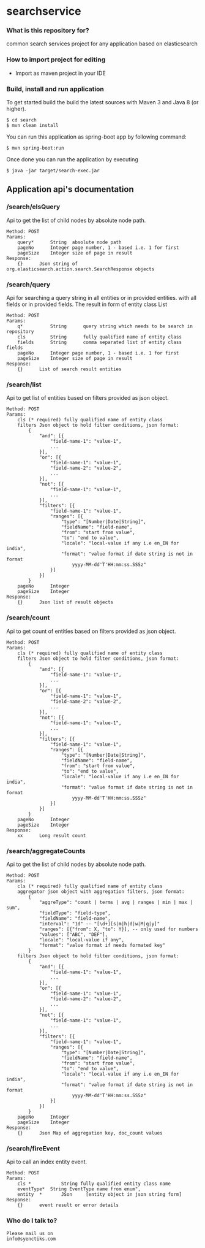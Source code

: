 # searchservice

### What is this repository for? ###
common search services project for any application based on elasticsearch

### How to import project for editing ###

* Import as maven project in your IDE

### Build, install and run application ###

To get started build the build the latest sources with Maven 3 and Java 8 
(or higher). 

	$ cd search
	$ mvn clean install 

You can run this application as spring-boot app by following command:

	$ mvn spring-boot:run

Once done you can run the application by executing 

	$ java -jar target/search-exec.jar

## Application api's documentation ##

### /search/elsQuery ###

Api to get the list of child nodes by absolute node path.

	Method: POST
	Params:
		query*		String 	absolute node path
		pageNo		Integer	page number, 1 - based i.e. 1 for first
		pageSize	Integer	size of page in result
	Response:
		{}		Json string of org.elasticsearch.action.search.SearchResponse objects

### /search/query ###

Api for searching a query string in all entities or in provided entities. with all fields or in provided fields. The result in form of entity class List

	Method: POST
	Params:
		q*			String		query string which needs to be search in repository
		cls			String		fully qualified name of entity class
		fields		String		comma separated list of entity class fields
		pageNo		Integer	page number, 1 - based i.e. 1 for first
		pageSize	Integer	size of page in result
	Response:
		{}		List of search result entities

### /search/list ###

Api to get list of entities based on filters provided as json object.

	Method: POST
	Params:
		cls (* required) fully qualified name of entity class
		filters Json object to hold filter conditions, json format:
			{
				"and": [{
					"field-name-1": "value-1",
					...
				}],
				"or": [{
					"field-name-1": "value-1",
					"field-name-2": "value-2",
					...
				}],
				"not": [{
					"field-name-1": "value-1",
					...
				}],
				"filters": [{
					"field-name-1": "value-1",
					"ranges": [{
						"type": "[Number|Date|String]",
						"fieldName": "field-name",
						"from": "start from value",
						"to": "end to value",
						"locale": "local-value if any i.e en_IN for india",
						"format": "value format if date string is not in format
							yyyy-MM-dd'T'HH:mm:ss.SSSz"
					}]
				}]
			}
		pageNo		Integer
		pageSize	Integer
	Response:
		{}		Json list of result objects

### /search/count ###

Api to get count of entities based on filters provided as json object.

	Method: POST
	Params:
		cls (* required) fully qualified name of entity class
		filters Json object to hold filter conditions, json format:
			{
				"and": [{
					"field-name-1": "value-1",
					...
				}],
				"or": [{
					"field-name-1": "value-1",
					"field-name-2": "value-2",
					...
				}],
				"not": [{
					"field-name-1": "value-1",
					...
				}],
				"filters": [{
					"field-name-1": "value-1",
					"ranges": [{
						"type": "[Number|Date|String]",
						"fieldName": "field-name",
						"from": "start from value",
						"to": "end to value",
						"locale": "local-value if any i.e en_IN for india",
						"format": "value format if date string is not in format
							yyyy-MM-dd'T'HH:mm:ss.SSSz"
					}]
				}]
			}
		pageNo		Integer
		pageSize	Integer
	Response:
		xx		Long result count

### /search/aggregateCounts ###

Api to get the list of child nodes by absolute node path.

	Method: POST
	Params:
		cls (* required) fully qualified name of entity class
		aggregator json object with aggregation filters, json format:
			{
				"aggreType": "count | terms | avg | ranges | min | max | sum",
				"fieldType": "field-type",
				"fieldName": "field-name",
				"interval": "1d" -- "[\d+][s|m|h|d|w|M|q|y]"
				"ranges": [{"from": X, "to": Y}], -- only used for numbers
				"values": ["ABC", "DEF"],
				"locale": "local-value if any",
				"format": "value format if needs formated key"
			}
		filters Json object to hold filter conditions, json format:
			{
				"and": [{
					"field-name-1": "value-1",
					...
				}],
				"or": [{
					"field-name-1": "value-1",
					"field-name-2": "value-2",
					...
				}],
				"not": [{
					"field-name-1": "value-1",
					...
				}],
				"filters": [{
					"field-name-1": "value-1",
					"ranges": [{
						"type": "[Number|Date|String]",
						"fieldName": "field-name",
						"from": "start from value",
						"to": "end to value",
						"locale": "local-value if any i.e en_IN for india",
						"format": "value format if date string is not in format
							yyyy-MM-dd'T'HH:mm:ss.SSSz"
					}]
				}]
			}
		pageNo		Integer
		pageSize	Integer
	Response:
		{}		Json Map of aggregation key, doc_count values

### /search/fireEvent ###

Api to call an index entity event.

	Method: POST
	Params:
		cls	*			String fully qualified entity class name
		eventType*	String EventType name from enum",
		entity	*		JSon	 [entity object in json string form]
	Response:
		{}		event result or error details

### Who do I talk to? ###
	Please mail us on
	info@syenctiks.com
